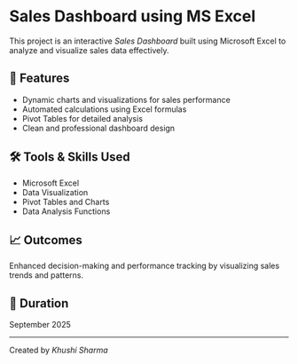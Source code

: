 # Sales Dashboard using MS Excel

This project is an interactive *Sales Dashboard* built using Microsoft Excel to analyze and visualize sales data effectively.

## 🧩 Features
- Dynamic charts and visualizations for sales performance
- Automated calculations using Excel formulas
- Pivot Tables for detailed analysis
- Clean and professional dashboard design

## 🛠 Tools & Skills Used
- Microsoft Excel
- Data Visualization
- Pivot Tables and Charts
- Data Analysis Functions

## 📈 Outcomes
Enhanced decision-making and performance tracking by visualizing sales trends and patterns.

## 📅 Duration
September 2025

---

Created by *Khushi Sharma*